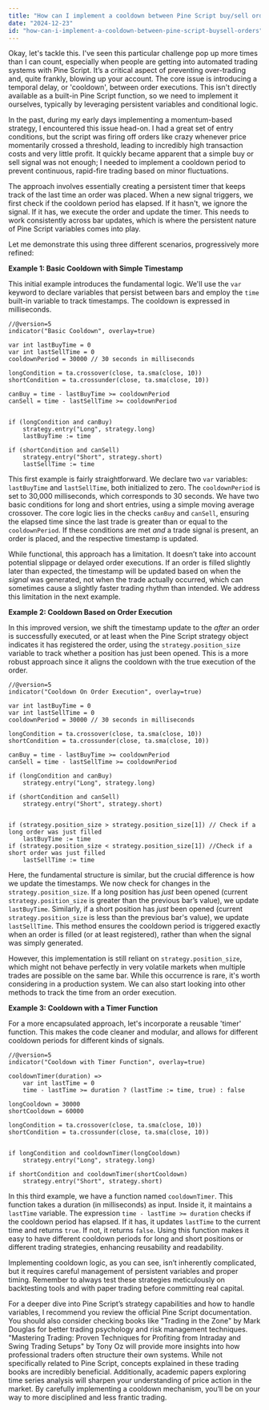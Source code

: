 ```yaml
---
title: "How can I implement a cooldown between Pine Script buy/sell orders?"
date: "2024-12-23"
id: "how-can-i-implement-a-cooldown-between-pine-script-buysell-orders"
---
```


Okay, let's tackle this. I've seen this particular challenge pop up more times than I can count, especially when people are getting into automated trading systems with Pine Script. It’s a critical aspect of preventing over-trading and, quite frankly, blowing up your account. The core issue is introducing a temporal delay, or 'cooldown', between order executions. This isn't directly available as a built-in Pine Script function, so we need to implement it ourselves, typically by leveraging persistent variables and conditional logic.

In the past, during my early days implementing a momentum-based strategy, I encountered this issue head-on. I had a great set of entry conditions, but the script was firing off orders like crazy whenever price momentarily crossed a threshold, leading to incredibly high transaction costs and very little profit. It quickly became apparent that a simple buy or sell signal was not enough; I needed to implement a cooldown period to prevent continuous, rapid-fire trading based on minor fluctuations.

The approach involves essentially creating a persistent timer that keeps track of the last time an order was placed. When a new signal triggers, we first check if the cooldown period has elapsed. If it hasn't, we ignore the signal. If it has, we execute the order and update the timer. This needs to work consistently across bar updates, which is where the persistent nature of Pine Script variables comes into play.

Let me demonstrate this using three different scenarios, progressively more refined:

**Example 1: Basic Cooldown with Simple Timestamp**

This initial example introduces the fundamental logic. We'll use the `var` keyword to declare variables that persist between bars and employ the `time` built-in variable to track timestamps. The cooldown is expressed in milliseconds.

```pinescript
//@version=5
indicator("Basic Cooldown", overlay=true)

var int lastBuyTime = 0
var int lastSellTime = 0
cooldownPeriod = 30000 // 30 seconds in milliseconds

longCondition = ta.crossover(close, ta.sma(close, 10))
shortCondition = ta.crossunder(close, ta.sma(close, 10))

canBuy = time - lastBuyTime >= cooldownPeriod
canSell = time - lastSellTime >= cooldownPeriod


if (longCondition and canBuy)
    strategy.entry("Long", strategy.long)
    lastBuyTime := time

if (shortCondition and canSell)
    strategy.entry("Short", strategy.short)
    lastSellTime := time
```

This first example is fairly straightforward. We declare two `var` variables: `lastBuyTime` and `lastSellTime`, both initialized to zero. The `cooldownPeriod` is set to 30,000 milliseconds, which corresponds to 30 seconds. We have two basic conditions for long and short entries, using a simple moving average crossover. The core logic lies in the checks `canBuy` and `canSell`, ensuring the elapsed time since the last trade is greater than or equal to the `cooldownPeriod`. If these conditions are met *and* a trade signal is present, an order is placed, and the respective timestamp is updated.

While functional, this approach has a limitation. It doesn’t take into account potential slippage or delayed order executions. If an order is filled slightly later than expected, the timestamp will be updated based on when the *signal* was generated, not when the trade actually occurred, which can sometimes cause a slightly faster trading rhythm than intended. We address this limitation in the next example.

**Example 2: Cooldown Based on Order Execution**

In this improved version, we shift the timestamp update to the *after* an order is successfully executed, or at least when the Pine Script strategy object indicates it has registered the order, using the `strategy.position_size` variable to track whether a position has just been opened. This is a more robust approach since it aligns the cooldown with the true execution of the order.

```pinescript
//@version=5
indicator("Cooldown On Order Execution", overlay=true)

var int lastBuyTime = 0
var int lastSellTime = 0
cooldownPeriod = 30000 // 30 seconds in milliseconds

longCondition = ta.crossover(close, ta.sma(close, 10))
shortCondition = ta.crossunder(close, ta.sma(close, 10))

canBuy = time - lastBuyTime >= cooldownPeriod
canSell = time - lastSellTime >= cooldownPeriod

if (longCondition and canBuy)
    strategy.entry("Long", strategy.long)

if (shortCondition and canSell)
    strategy.entry("Short", strategy.short)


if (strategy.position_size > strategy.position_size[1]) // Check if a long order was just filled
    lastBuyTime := time
if (strategy.position_size < strategy.position_size[1]) //Check if a short order was just filled
    lastSellTime := time
```

Here, the fundamental structure is similar, but the crucial difference is how we update the timestamps. We now check for changes in the `strategy.position_size`. If a long position has *just* been opened (current `strategy.position_size` is greater than the previous bar’s value), we update `lastBuyTime`. Similarly, if a short position has *just* been opened (current `strategy.position_size` is less than the previous bar's value), we update `lastSellTime`. This method ensures the cooldown period is triggered exactly when an order is filled (or at least registered), rather than when the signal was simply generated.

However, this implementation is still reliant on `strategy.position_size`, which might not behave perfectly in very volatile markets when multiple trades are possible on the same bar. While this occurrence is rare, it's worth considering in a production system. We can also start looking into other methods to track the time from an order execution.

**Example 3: Cooldown with a Timer Function**

For a more encapsulated approach, let's incorporate a reusable 'timer' function. This makes the code cleaner and modular, and allows for different cooldown periods for different kinds of signals.

```pinescript
//@version=5
indicator("Cooldown with Timer Function", overlay=true)

cooldownTimer(duration) =>
    var int lastTime = 0
    time - lastTime >= duration ? (lastTime := time, true) : false

longCooldown = 30000
shortCooldown = 60000

longCondition = ta.crossover(close, ta.sma(close, 10))
shortCondition = ta.crossunder(close, ta.sma(close, 10))


if longCondition and cooldownTimer(longCooldown)
    strategy.entry("Long", strategy.long)

if shortCondition and cooldownTimer(shortCooldown)
    strategy.entry("Short", strategy.short)

```
In this third example, we have a function named `cooldownTimer`. This function takes a duration (in milliseconds) as input. Inside it, it maintains a `lastTime` variable. The expression `time - lastTime >= duration` checks if the cooldown period has elapsed. If it has, it updates `lastTime` to the current time and returns `true`. If not, it returns `false`. Using this function makes it easy to have different cooldown periods for long and short positions or different trading strategies, enhancing reusability and readability.

Implementing cooldown logic, as you can see, isn’t inherently complicated, but it requires careful management of persistent variables and proper timing. Remember to always test these strategies meticulously on backtesting tools and with paper trading before committing real capital.

For a deeper dive into Pine Script’s strategy capabilities and how to handle variables, I recommend you review the official Pine Script documentation.  You should also consider checking books like "Trading in the Zone" by Mark Douglas for better trading psychology and risk management techniques. "Mastering Trading: Proven Techniques for Profiting from Intraday and Swing Trading Setups" by Tony Oz will provide more insights into how professional traders often structure their own systems. While not specifically related to Pine Script, concepts explained in these trading books are incredibly beneficial. Additionally, academic papers exploring time series analysis will sharpen your understanding of price action in the market.
By carefully implementing a cooldown mechanism, you’ll be on your way to more disciplined and less frantic trading.
